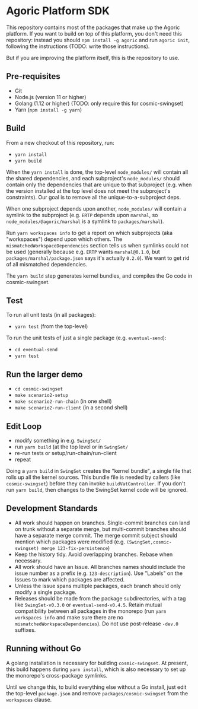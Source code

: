 # Agoric Platform SDK

This repository contains most of the packages that make up the Agoric
platform. If you want to build on top of this platform, you don't need this
repository: instead you should `npm install -g agoric` and run `agoric init`,
following the instructions (TODO: write those instructions).

But if you are improving the platform itself, this is the repository to use.

## Pre-requisites

* Git
* Node.js (version 11 or higher)
* Golang (1.12 or higher) (TODO: only require this for cosmic-swingset)
* Yarn (`npm install -g yarn`)

## Build

From a new checkout of this repository, run:

* `yarn install`
* `yarn build`

When the `yarn install` is done, the top-level `node_modules/` will contain
all the shared dependencies, and each subproject's `node_modules/` should
contain only the dependencies that are unique to that subproject (e.g. when
the version installed at the top level does not meet the subproject's
constraints). Our goal is to remove all the unique-to-a-subproject deps.

When one subproject depends upon another, `node_modules/` will contain a
symlink to the subproject (e.g. `ERTP` depends upon `marshal`, so
`node_modules/@agoric/marshal` is a symlink to `packages/marshal`).

Run `yarn workspaces info` to get a report on which subprojects (aka
"workspaces") depend upon which others. The `mismatchedWorkspaceDependencies`
section tells us when symlinks could not be used (generally because e.g.
`ERTP` wants `marshal@0.1.0`, but `packages/marshal/package.json` says it's
actually `0.2.0`). We want to get rid of all mismatched dependencies.

The `yarn build` step generates kernel bundles, and compiles the Go code in
cosmic-swingset.

## Test

To run all unit tests (in all packages):

* `yarn test` (from the top-level)

To run the unit tests of just a single package (e.g. `eventual-send`):

* `cd eventual-send`
* `yarn test`

## Run the larger demo

* `cd cosmic-swingset`
* `make scenario2-setup`
* `make scenario2-run-chain` (in one shell)
* `make scenario2-run-client` (in a second shell)

## Edit Loop

* modify something in e.g. `SwingSet/`
* run `yarn build` (at the top level or in `SwingSet/`
* re-run tests or setup/run-chain/run-client
* repeat

Doing a `yarn build` in `SwingSet` creates the "kernel bundle", a single file
that rolls up all the kernel sources. This bundle file is needed by callers
(like `cosmic-swingset`) before they can invoke `buildVatController`. If you
don't run `yarn build`, then changes to the SwingSet kernel code will be
ignored.

## Development Standards

* All work should happen on branches. Single-commit branches can land on
  trunk without a separate merge, but multi-commit branches should have a
  separate merge commit. The merge commit subject should mention which
  packages were modified (e.g. `(SwingSet,cosmic-swingset) merge
  123-fix-persistence`)
* Keep the history tidy. Avoid overlapping branches. Rebase when necessary.
* All work should have an Issue. All branches names should include the issue
  number as a prefix (e.g. `123-description`). Use "Labels" on the Issues to
  mark which packages are affected.
* Unless the issue spans multiple packages, each branch should only modify
  a single package.
* Releases should be made from the package subdirectories, with a tag like
  `SwingSet-v0.3.0` or `eventual-send-v0.4.5`. Retain mutual compatibility
  between all packages in the monorepo (run `yarn workspaces info` and make
  sure there are no `mismatchedWorkspaceDependencies`). Do not use
  post-release `-dev.0` suffixes.

## Running without Go

A golang installation is necessary for building `cosmic-swingset`. At
present, this build happens during `yarn install`, which is also necessary to
set up the monorepo's cross-package symlinks.

Until we change this, to build everything else without a Go install, just
edit the top-level `package.json` and remove `packages/cosmic-swingset` from
the `workspaces` clause.
